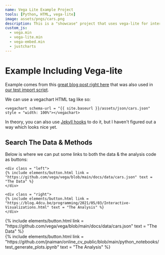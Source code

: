 ```yaml
---
name: Vega Lite Example Project
tools: [Python, HTML, vega-lite]
image: assets/pngs/cars.png
description: This is a "showcase" project that uses vega-lite for interactive viz!
custom_js:
  - vega.min
  - vega-lite.min
  - vega-embed.min
  - justcharts
---
```


# Example Including Vega-lite

Example comes from this [great blog post right here](https://blog.4dcu.be/programming/2021/05/03/Interactive-Visualizations.html) that was also used in [our test import script](https://github.com/UIUC-iSchool-DataViz/is445_bcubcg_fall2022/blob/main/week01/test_imports_week01.ipynb).

We can use a vegachart HTML tag like so:

```
<vegachart schema-url = "{{ site.baseurl }}/assets/json/cars.json" style = "width: 100%"></vegachart>
```

<vegachart schema-url = "{{ site.baseurl }}/assets/json/cars.json" style = "width: 100%"></vegachart>

In theory, you can also use [Jekyll hooks](https://jekyllrb.com/docs/plugins/hooks/) to do it, but I haven't figured out a way which looks nice yet.

## Search The Data & Methods

Below is where we can put some links to both the data & the analysis code as buttons:

```
<div class = "left">
{% include elements/button.html link = "https://github.com/vega/vega/blob/main/docs/data/cars.json" text = "The Data" %}
</div>

<div class = "right">
{% include elements/button.html link = "https://blog.4dcu.be/programming/2021/05/03/Interactive-Visualizations.html" text = "The Analysis" %}
</div>
```

<!-- These are written in a combo of html & liquid --> 

<div class = "left">
{% include elements/button.html link = "https://github.com/vega/vega/blob/main/docs/data/cars.json" text = "The Data" %}
</div>

<div class = "right">
{% include elements/button.html link = "https://github.com/jnaiman/online_cv_public/blob/main/python_notebooks/test_generate_plots.ipynb" text = "The Analysis" %}
</div>